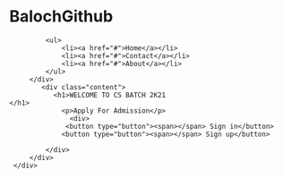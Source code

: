 # BalochGithub
<!DOCTYPE html>
 <html lang="en">
 <head>
     <meta charset="UTF-8">
     <meta http-equiv="X-UA-Compatible" content="IE=edge">
     <meta name="viewport" content="width=device-width, initial-scale=1.0">
     <title>Make with baloch</title>
     <link rel="stylesheet" href="style.css">
     
 </head>
 <body>
     <div class="banner">
         <div class="navbar">
             
             <ul>
                 <li><a href="#">Home</a></li>
                 <li><a href="#">Contact</a></li>
                 <li><a href="#">About</a></li>
             </ul>
         </div>
            <div class="content">
               <h1>WELCOME TO CS BATCH 2K21                                                                                                                                                                                                                                      </h1>
                 <p>Apply For Admission</p>
                   <div>
                  <button type="button"><span></span> Sign in</button>
                 <button type="button"><span></span> Sign up</button>

             </div>
         </div>
     </div>
 </body>
 </html>
